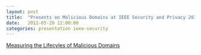 ```yaml
---
layout: post
title:  "Presents on Malicious Domains at IEEE Security and Privacy 2012"
date:   2012-05-20 12:00:00
categories: presentation ieee-security
---
```


[Measuring the Lifecyles of Malicious Domains](http://www.ieee-security.org/TC/SP2012/posters/Measuring%20the%20Lifecycles.pdf)
